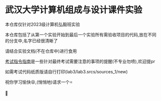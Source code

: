 # 武汉大学计算机组成与设计课件实验

本仓库仅针对2023级计算机弘毅班实验

本仓库包括了从第一个实验开始到最后一个实验所有需验收项目的代码,放在不同的分支中,名字已经很清晰了

请结合实验文档(不在仓库中)进行食用

[考试指令指南](https://github.com/Yinwei-Yu/Com_labs/blob/master/%E8%80%83%E8%AF%95%E6%8C%87%E4%BB%A4%E6%B3%A8%E6%84%8F.md)是一些针对最终考试需要注意的事项的提醒(不专业勿喷),欢迎提pr

如需考试代码纸质版请自行打印(lab3/lab3.srcs/sources_1/new)

祝你学习愉快😝,(悄悄地)请求一个⭐

🫡
